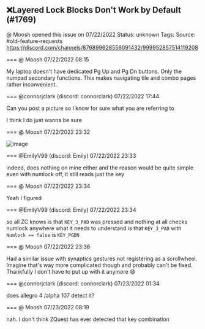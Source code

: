 ## ❌Layered Lock Blocks Don't Work by Default (#1769)
@ Moosh opened this issue on 07/22/2022
Status: unknown
Tags: 
Source: #old-feature-requests https://discord.com/channels/876899628556091432/999952857514119208


=== @ Moosh 07/22/2022 08:15

My laptop doesn't have dedicated Pg Up and Pg Dn buttons. Only the numpad secondary functions. This makes navigating tile and combo pages rather inconvenient.

=== @connorjclark (discord: connorclark) 07/22/2022 17:44

Can you post a picture so I know for sure what you are referring to

I think I do just wanna be sure

=== @ Moosh 07/22/2022 23:32


![image](https://cdn.discordapp.com/attachments/999952857514119208/1000183533832261793/image.jpg?ex=65eba000&is=65d92b00&hm=7cd2933db4b52da1a7a30c6ece4f1fe6c54c28c6d3938acbc13f745af207669f&)

=== @EmilyV99 (discord: Emily) 07/22/2022 23:33

indeed, does nothing on mine either
and the reason would be quite simple
even with numlock off, it still reads just the key

=== @ Moosh 07/22/2022 23:34

Yeah I figured

=== @EmilyV99 (discord: Emily) 07/22/2022 23:34

so all ZC knows is that `KEY_3_PAD` was pressed
and nothing at all checks numlock anywhere
what it needs to understand is that `KEY_3_PAD` with `Numlock == false` is `KEY_PGDN`

=== @ Moosh 07/22/2022 23:36

Had a similar issue with synaptics gestures not registering as a scrollwheel. Imagine that's way more complicated though and probably can't be fixed. Thankfully I don't have to put up with it anymore 😄

=== @connorjclark (discord: connorclark) 07/23/2022 01:34

does allegro 4 /alpha 107 detect it?

=== @ Moosh 07/23/2022 08:19

nah. I don't think ZQuest has ever detected that key combination
